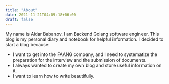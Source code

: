 ```yaml
---
title: "About"
date: 2021-11-21T04:09:18+06:00
draft: false
---
```


My name is Aidar Babanov. I am Backend Golang software engineer.
This blog is my personal diary and notebook for helpful information.
I decided to start a blog because:

- I want to get into the FAANG company, and I need to systematize the preparation for the interview and the submission of documents.
- I always wanted to create my own blog and store useful information on it.
- I want to learn how to write beautifully.
